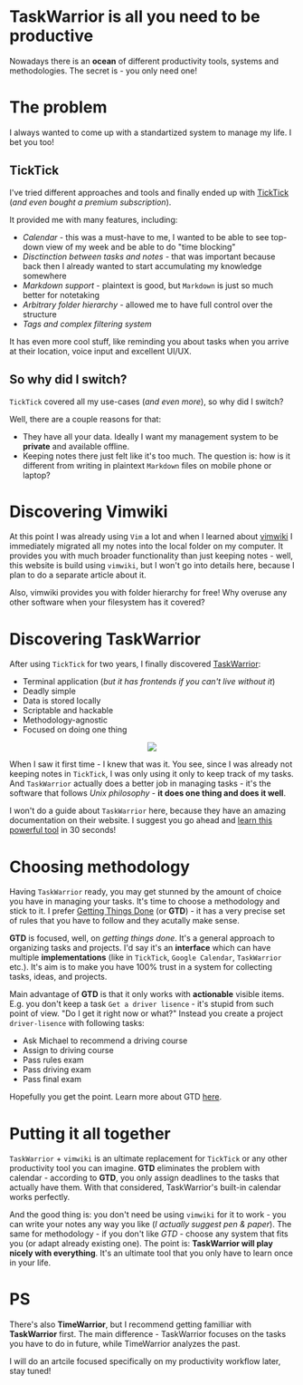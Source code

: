# TaskWarrior is all you need to be productive

Nowadays there is an **ocean** of different productivity tools, systems and methodologies. The secret is - you only need one!

# The problem
I always wanted to come up with a standartized system to manage my life. I bet you too!

## TickTick
I've tried different approaches and tools and finally ended up with [TickTick](https://ticktick.com) (*and even bought a premium subscription*).

It provided me with many features, including:
 - *Calendar* - this was a must-have to me, I wanted to be able to see top-down view of my week and be able to do "time blocking"
 - *Disctinction between tasks and notes* - that was important because back then I already wanted to start accumulating my knowledge somewhere
 - *Markdown support* - plaintext is good, but `Markdown` is just so much better for notetaking
 - *Arbitrary folder hierarchy* - allowed me to have full control over the structure
 - *Tags and complex filtering system*

It has even more cool stuff, like reminding you about tasks when you arrive at their location, voice input and excellent UI/UX.

## So why did I switch?
`TickTick` covered all my use-cases (*and even more*), so why did I switch?

Well, there are a couple reasons for that:
 - They have all your data. Ideally I want my management system to be **private** and available offline.
 - Keeping notes there just felt like it's too much. The question is: how is it different from writing in plaintext `Markdown` files on mobile phone or laptop?

# Discovering Vimwiki
At this point I was already using `Vim` a lot and when I learned about [vimwiki](https://githbu.com/vimwiki/vimwiki) I immediately migrated all my notes into the local folder on my computer.
It provides you with much broader functionality than just keeping notes - well, this website is build using `vimwiki`, but I won't go into details here, because I plan to do a separate article about it.

Also, vimwiki provides you with folder hierarchy for free! Why overuse any other software when your filesystem has it covered?


# Discovering TaskWarrior
After using `TickTick` for two years, I finally discovered [TaskWarrior](https://taskwarrior.org):
 - Terminal application (*but it has frontends if you can't live without it*)
 - Deadly simple
 - Data is stored locally
 - Scriptable and hackable
 - Methodology-agnostic
 - Focused on doing one thing

<p align="center">
<img src="https://upload.wikimedia.org/wikipedia/en/5/59/Taskwarrior_logo.png">
</p>

When I saw it first time - I knew that was it.  You see, since I was already not keeping notes in `TickTick`, I was only using it only to keep track of my tasks. And `TaskWarrior` actually does a better job in managing tasks - it's the software that follows *Unix philosophy* - **it does one thing and does it well**.

I won't do a guide about `TaskWarrior` here, because they have an amazing documentation on their website. I suggest you go ahead and [learn this powerful tool](https://taskwarrior.org/docs/30second.html) in 30 seconds!

# Choosing methodology
Having `TaskWarrior` ready, you may get stunned by the amount of choice you have in managing your tasks. It's time to choose a methodology and stick to it. I prefer [Getting Things Done](https://hamberg.no/gtd) (or **GTD**) - it has a very precise set of rules that you have to follow and they acutally make sense.

**GTD** is focused, well, on *getting things done*. It's a general approach to organizing tasks and projects. I'd say it's an **interface** which can have multiple **implementations** (like in `TickTick`, `Google Calendar`, `TaskWarrior` etc.).
It's aim is to make you have 100% trust in a system for collecting tasks, ideas, and projects.

Main advantage of **GTD** is that it only works with **actionable** visible items. E.g. you don't keep a task `Get a driver lisence` - it's stupid from such point of view. "Do I get it right now or what?" Instead you create a project `driver-lisence` with following tasks:
 - Ask Michael to recommend a driving course
 - Assign to driving course
 - Pass rules exam
 - Pass driving exam
 - Pass final exam

Hopefully you get the point. Learn more about GTD [here](https://hamberg.no/gtd).

# Putting it all together
`TaskWarrior` + `vimwiki` is an ultimate replacement for `TickTick` or any other productivity tool you can imagine. **GTD** eliminates the problem with calendar - according to **GTD**, you only assign deadlines to the tasks that actually have them. With that considered, TaskWarrior's built-in calendar works perfectly.

And the good thing is: you don't need be using `vimwiki` for it to work - you can write your notes any way you like (*I actually suggest pen & paper*). The same for methodology - if you don't like *GTD* - choose any system that fits you (or adapt already existing one). The point is: **TaskWarrior will play nicely with everything**. It's an ultimate tool that you only have to learn once in your life.

# PS
There's also **TimeWarrior**, but I recommend getting familliar with **TaskWarrior** first. The main difference - TaskWarrior focuses on the tasks you have to do in future, while TimeWarrior analyzes the past.

I will do an artcile focused specifically on my productivity workflow later, stay tuned!
